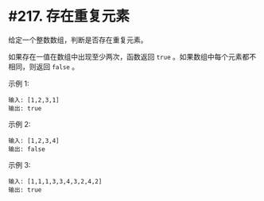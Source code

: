 # #217. 存在重复元素

给定一个整数数组，判断是否存在重复元素。

如果存在一值在数组中出现至少两次，函数返回 `true` 。如果数组中每个元素都不相同，则返回 `false` 。
 

示例 1:
```
输入: [1,2,3,1]
输出: true
```

示例 2:
```
输入: [1,2,3,4]
输出: false
```

示例 3:
```
输入: [1,1,1,3,3,4,3,2,4,2]
输出: true
```
